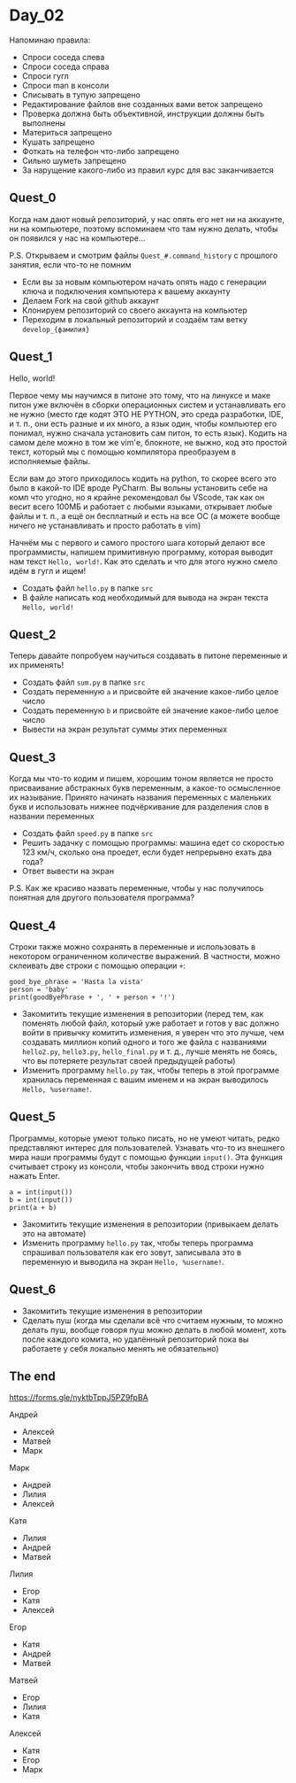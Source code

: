 # Day_02
Напоминаю правила:
- Спроси соседа слева
- Спроси соседа справа
- Спроси гугл
- Спроси man в консоли
- Списывать в тупую запрещено
- Редактирование файлов вне созданных вами веток запрещено 
- Проверка должна быть объективной, инструкции должны быть выполнены
- Материться запрещено
- Кушать запрещено
- Фоткать на телефон что-либо запрещено
- Сильно шуметь запрещено
- За нарущение какого-либо из правил курс для вас заканчивается
## Quest_0
Когда нам дают новый репозиторий, у нас опять его нет ни на аккаунте, ни на компьютере, поэтому вспоминаем что там нужно делать, чтобы он появился у нас на компьютере...

P.S. Открываем и смотрим файлы ```Quest_#.command_history``` с прошлого занятия, если что-то не помним
- Если вы за новым компьютером начать опять надо с генерации ключа и подключения компьютера к вашему аккаунту
- Делаем Fork на свой github аккаунт
- Клонируем репозиторий со своего аккаунта на компьютер
- Переходим в локальный репозиторий и создаём там ветку ```develop_{фамилия}```
## Quest_1
Hello, world!

Первое чему мы научимся в питоне это тому, что на линуксе и маке питон уже включён в сборки операционных систем и устанавливать его не нужно (место где кодят ЭТО НЕ PYTHON, это среда разработки, IDE, и т. п., они есть разные и их много, а язык один, чтобы компьютер его понимал, нужно сначала установить сам питон, то есть язык). Кодить на самом деле можно в том же vim'е, блокноте, не выжно, код это простой текст, который мы с помощью компилятора преобразуем в исполняемые файлы.

Если вам до этого приходилось кодить на python, то скорее всего это было в какой-то IDE вроде PyCharm. Вы вольны установить себе на комп что угодно, но я крайне рекомендовал бы VScode, так как он весит всего 100МБ и работает с любыми языками, открывает любые файлы и т. п., а ещё он бесплатный и есть на все ОС (а можете вообще ничего не устанавливать и просто работать в vim)

Начнём мы с первого и самого простого шага который делают все программисты, напишем примитивную программу, которая выводит нам текст ```Hello, world!```. Как это сделать и что для этого нужно смело идём в гугл и ищем!

- Создать файл ```hello.py``` в папке ```src```
- В файле написать код необходимый для вывода на экран текста ```Hello, world!```
## Quest_2
Теперь давайте попробуем научиться создавать в питоне переменные и их применять!
- Создать файл ```sum.py``` в папке ```src```
- Создать переменную ```a``` и присвойте ей значение какое-либо целое число
- Создать переменную ```b``` и присвойте ей значение какое-либо целое число
- Вывести на экран результат суммы этих переменных
## Quest_3
Когда мы что-то кодим и пишем, хорошим тоном является не просто присваивание абстракных букв переменным, а какое-то осмысленное их называние. Принято начинать названия переменных с маленьких букв и использовать нижнее подчёркивание для разделения слов в названии переменных
- Создать файл ```speed.py``` в папке ```src```
- Решить задачку с помощью программы: машина едет со скоростью 123 км/ч, сколько она проедет, если будет непрерывно ехать два года?
- Ответ вывести на экран

P.S. Как же красиво назвать переменные, чтобы у нас получилось понятная для другого пользователя программа?
## Quest_4
Строки также можно сохранять в переменные и использовать в некотором ограниченном количестве выражений. В частности, можно склеивать две строки с помощью операции ```+```:
```
good_bye_phrase = 'Hasta la vista'
person = 'baby'
print(goodByePhrase + ', ' + person + '!')
```
- Закомитить текущие изменения в репозитории (перед тем, как поменять любой файл, который уже работает и готов у вас должно войти в привычку комитить изменения, я уверен что это лучше, чем создавать миллион копий одного и того же файла с названиями ```hello2.py```, ```hello3.py```, ```hello_final.py``` и т. д., лучше менять не боясь, что вы потеряете результат своей предыдущей работы)
- Изменить программу ```hello.py``` так, чтобы теперь в этой программе хранилась переменная с вашим именем и на экран выводилось ```Hello, %username!```.
## Quest_5
Программы, которые умеют только писать, но не умеют читать, редко представляют интерес для пользователей. Узнавать что-то из внешнего мира наши программы будут с помощью функции ```input()```. Эта функция считывает строку из консоли, чтобы закончить ввод строки нужно нажать Enter.
```
a = int(input())
b = int(input())
print(a + b)
```
- Закомитить текущие изменения в репозитории (привыкаем делать это на автомате)
- Изменить программу ```hello.py``` так, чтобы теперь программа спрашивал пользователя как его зовут, записывала это в переменную и выводила на экран ```Hello, %username!```.
## Quest_6
- Закомитить текущие изменения в репозитории
- Сделать пуш (когда мы сделали всё что считаем нужным, то можно делать пуш, вообще говоря пуш можно делать в любой момент, хоть после каждого комита, но удалённый репозиторий пока вы работаете у себя локально менять не обязательно)
## The end
https://forms.gle/nyktbTppJ5PZ9fpBA

Андрей
- Алексей
- Матвей
- Марк

Марк
- Андрей
- Лилия
- Алексей

Катя
- Лилия
- Андрей
- Матвей

Лилия
- Егор
- Катя
- Алексей

Егор
- Катя
- Андрей
- Матвей

Матвей
- Егор
- Лилия
- Катя

Алексей
- Катя
- Егор
- Марк
